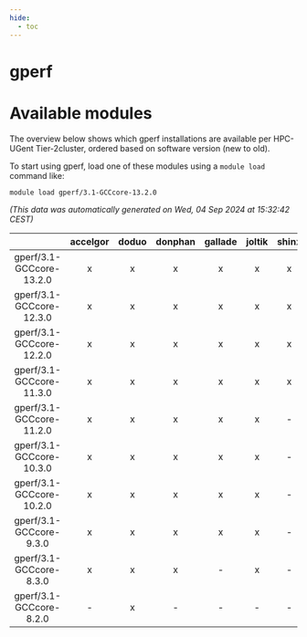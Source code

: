 ```yaml
---
hide:
  - toc
---
```


gperf
=====

# Available modules


The overview below shows which gperf installations are available per HPC-UGent Tier-2cluster, ordered based on software version (new to old).

To start using gperf, load one of these modules using a `module load` command like:

```shell
module load gperf/3.1-GCCcore-13.2.0
```

*(This data was automatically generated on Wed, 04 Sep 2024 at 15:32:42 CEST)*  

| |accelgor|doduo|donphan|gallade|joltik|shinx|skitty|
| :---: | :---: | :---: | :---: | :---: | :---: | :---: | :---: |
|gperf/3.1-GCCcore-13.2.0|x|x|x|x|x|x|x|
|gperf/3.1-GCCcore-12.3.0|x|x|x|x|x|x|x|
|gperf/3.1-GCCcore-12.2.0|x|x|x|x|x|x|x|
|gperf/3.1-GCCcore-11.3.0|x|x|x|x|x|x|x|
|gperf/3.1-GCCcore-11.2.0|x|x|x|x|x|-|x|
|gperf/3.1-GCCcore-10.3.0|x|x|x|x|x|-|x|
|gperf/3.1-GCCcore-10.2.0|x|x|x|x|x|-|x|
|gperf/3.1-GCCcore-9.3.0|x|x|x|x|x|-|x|
|gperf/3.1-GCCcore-8.3.0|x|x|x|-|x|-|x|
|gperf/3.1-GCCcore-8.2.0|-|x|-|-|-|-|-|

